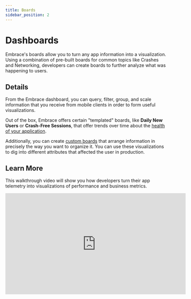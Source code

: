 ```yaml
---
title: Boards
sidebar_position: 2
---
```


# Dashboards

Embrace's boards allow you to turn any app information into a visualization. Using a combination of pre-built boards for common topics like Crashes and Networking, developers can create boards to further analyze what was happening to users.

## Details

From the Embrace dashboard, you can query, filter, group, and scale information that you receive from mobile clients in order to form useful visualizations.

Out of the box, Embrace offers certain "templated" boards, like **Daily New Users** or **Crash-Free Sessions**, that offer trends over time about the [health of your application](/product/boards/health-trends.md).

Additionally, you can create [custom boards](/product/boards/custom-dashboards.md) that arrange information in precisely the way you want to organize it. You can use these visualizations to dig into different attributes that affected the user in production.

## Learn More

This walkthrough video will show you how developers turn their app telemetry into visualizations of performance and business metrics.

<div>
    <iframe width="560" height="315" src="https://www.youtube.com/embed/wWUnqLlheSA?si=-udHrlujEMiTsOuV" title="YouTube video player" frameborder="0" allow="accelerometer; autoplay; clipboard-write; encrypted-media; gyroscope; picture-in-picture; web-share" referrerpolicy="strict-origin-when-cross-origin" allowfullscreen></iframe>
</div>

<!-- TODO: See these topics and tutorials: -->
